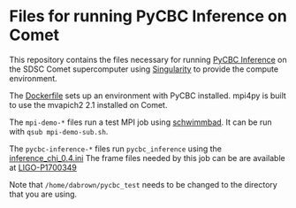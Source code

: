 # Files for running PyCBC Inference on Comet

This repository contains the files necessary for running [PyCBC Inference](https://iopscience.iop.org/article/10.1088/1538-3873/aaef0b/meta) on the SDSC Comet supercomputer using [Singularity](http://singularity.lbl.gov/) to provide the compute environment.

The [Dockerfile](https://github.com/duncan-brown/pycbc-inference-comet/blob/master/Dockerfile) sets up an environment with PyCBC installed. mpi4py is built to use the mvapich2 2.1 installed on Comet.

The `mpi-demo-*` files run a test MPI job using [schwimmbad](https://schwimmbad.readthedocs.io/en/latest/index.html). 
It can be run with `qsub mpi-demo-sub.sh`. 

The `pycbc-inference-*` files run `pycbc_inference` using the [inference_chi_0.4.ini](https://github.com/duncan-brown/pycbc-inference-comet/blob/master/inference_chi_0.4.ini)
The frame files needed by this job can be are available at [LIGO-P1700349](https://dcc.ligo.org/P1700349/public)

Note that `/home/dabrown/pycbc_test` needs to be changed to the directory that you are using.
